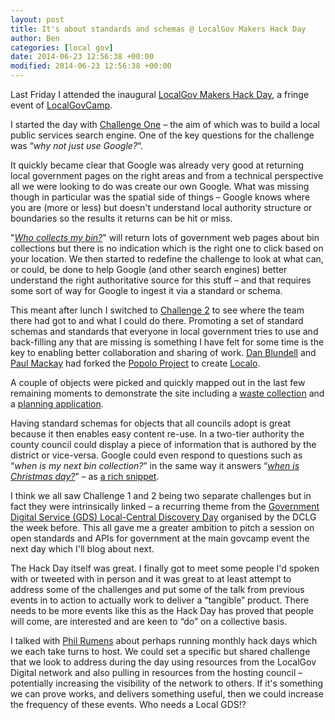 ```yaml
---
layout: post
title: It's about standards and schemas @ LocalGov Makers Hack Day
author: Ben
categories: [local gov]
date: 2014-06-23 12:56:38 +00:00
modified: 2014-06-23 12:56:38 +00:00
---
```

Last Friday I attended the inaugural <a href="http://localgovdigital.info/localgov-digital-makers/localgov-makers-2014-hack-day/">LocalGov Makers Hack Day</a>, a fringe event of <a href="http://localgovdigital.info/localgovcamp/">LocalGovCamp</a>.

I started the day with <a href="http://localgovdigital.info/localgov-digital-makers/localgov-makers-2014-hack-day/hack-day-2014-challenge-one/">Challenge One</a> &#8211; the aim of which was to build a local public services search engine. One of the key questions for the challenge was &#8220;<em>why not just use Google?</em>&#8220;.

It quickly became clear that Google was already very good at returning local government pages on the right areas and from a technical perspective all we were looking to do was create our own Google. What was missing though in particular was the spatial side of things &#8211; Google knows where you are (more or less) but doesn't understand local authority structure or boundaries so the results it returns can be hit or miss.

"<em><a href="https://www.google.co.uk/search?q=who+collects+my+bin%3F">Who collects my bin?</a></em>" will return lots of government web pages about bin collections but there is no indication which is the right one to click based on your location. We then started to redefine the challenge to look at what can, or could, be done to help Google (and other search engines) better understand the right authoritative source for this stuff &#8211; and that requires some sort of way for Google to ingest it via a standard or schema.

This meant after lunch I switched to <a href="http://localgovdigital.info/localgov-digital-makers/localgov-makers-2014-hack-day/hack-day-2014-challenge-two/">Challenge 2</a> to see where the team there had got to and what I could do there. Promoting a set of standard schemas and standards that everyone in local government tries to use and back-filling any that are missing is something I have felt for some time is the key to enabling better collaboration and sharing of work. <a href="https://twitter.com/danblundell">Dan Blundell</a> and <a href="https://twitter.com/pmackay">Paul Mackay</a> had forked the <a href="http://popoloproject.com/">Popolo Project</a> to create <a href="http://localgovdigital.github.io/localo/">Localo</a>.

A couple of objects were picked and quickly mapped out in the last few remaining moments to demonstrate the site including a <a href="http://localgovdigital.github.io/localo/specs/waste-collection.html">waste collection</a> and a <a href="http://localgovdigital.github.io/localo/specs/planning-application.html">planning application</a>.

Having standard schemas for objects that all councils adopt is great because it then enables easy content re-use. In a two-tier authority the county council could display a piece of information that is authored by the district or vice-versa. Google could even respond to questions such as &#8220;<em>when is my next bin collection?</em>&#8221; in the same way it answers &#8220;<a href="https://www.google.co.uk/webhp?#q=when+is+christmas+day"><em>when is Christmas day?</em></a>&#8221; &#8211; as <a href="https://support.google.com/webmasters/answer/99170?hl=en">a rich snippet</a>.

I think we all saw Challenge 1 and 2 being two separate challenges but in fact they were intrinsically linked &#8211; a recurring theme from the <a href="http://www.localdirect.gov.uk/event/government-digital-service-gds-local-central-discovery-day/">Government Digital Service (GDS) Local-Central Discovery Day</a> organised by the DCLG the week before. This all gave me a greater ambition to pitch a session on open standards and APIs for government at the main govcamp event the next day which I'll blog about next.

The Hack Day itself was great. I finally got to meet some people I'd spoken with or tweeted with in person and it was great to at least attempt to address some of the challenges and put some of the talk from previous events in to action to actually work to deliver a &#8220;tangible&#8221; product. There needs to be more events like this as the Hack Day has proved that people will come, are interested and are keen to &#8220;do&#8221; on a collective basis.

I talked with <a href="https://twitter.com/PhilRumens">Phil Rumens</a> about perhaps running monthly hack days which we each take turns to host. We could set a specific but shared challenge that we look to address during the day using resources from the LocalGov Digital network and also pulling in resources from the hosting council &#8211; potentially increasing the visibility of the network to others. If it's something we can prove works, and delivers something useful, then we could increase the frequency of these events. Who needs a Local GDS!?

